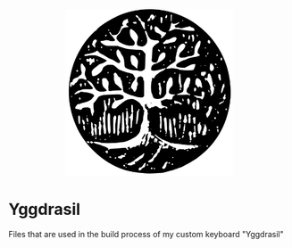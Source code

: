 <div align="center">
  <img width="300" height="300" src="media/logo_white_bg.svg" alt="Yggdrasil">
</div>

# Yggdrasil
Files that are used in the build process of my custom keyboard "Yggdrasil"
